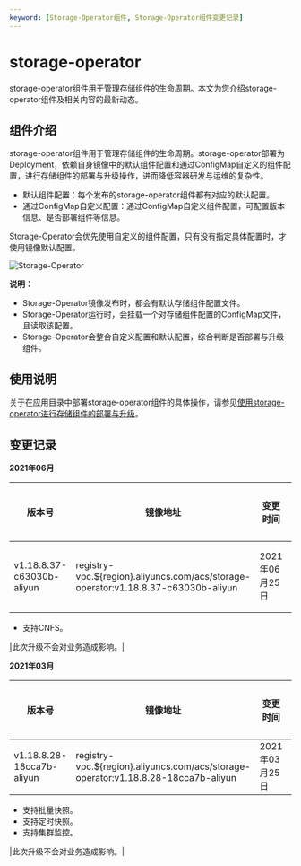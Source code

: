 ```yaml
---
keyword: [Storage-Operator组件, Storage-Operator组件变更记录]
---
```


# storage-operator

storage-operator组件用于管理存储组件的生命周期。本文为您介绍storage-operator组件及相关内容的最新动态。

## 组件介绍

storage-operator组件用于管理存储组件的生命周期。storage-operator部署为Deployment，依赖自身镜像中的默认组件配置和通过ConfigMap自定义的组件配置，进行存储组件的部署与升级操作，进而降低容器研发与运维的复杂性。

-   默认组件配置：每个发布的storage-operator组件都有对应的默认配置。
-   通过ConfigMap自定义配置：通过ConfigMap自定义组件配置，可配置版本信息、是否部署组件等信息。

Storage-Operator会优先使用自定义的组件配置，只有没有指定具体配置时，才使用镜像默认配置。

![Storage-Operator](https://static-aliyun-doc.oss-accelerate.aliyuncs.com/assets/img/zh-CN/9986656161/p253634.png)

**说明：**

-   Storage-Operator镜像发布时，都会有默认存储组件配置文件。
-   Storage-Operator运行时，会挂载一个对存储组件配置的ConfigMap文件，且读取该配置。
-   Storage-Operator会整合自定义配置和默认配置，综合判断是否部署与升级组件。

## 使用说明

关于在应用目录中部署storage-operator组件的具体操作，请参见[使用storage-operator进行存储组件的部署与升级](/intl.zh-CN/Kubernetes集群用户指南/存储-CSI/容器存储运维/使用storage-operator进行存储组件的部署与升级.md)。

## 变更记录

**2021年06月**

|版本号|镜像地址|变更时间|变更内容|变更影响|
|---|----|----|----|----|
|v1.18.8.37-c63030b-aliyun|registry-vpc.$\{region\}.aliyuncs.com/acs/storage-operator:v1.18.8.37-c63030b-aliyun|2021年06月25日|-   支持自动扩容能力。
-   支持CNFS。

|此次升级不会对业务造成影响。|

**2021年03月**

|版本号|镜像地址|变更时间|变更内容|变更影响|
|---|----|----|----|----|
|v1.18.8.28-18cca7b-aliyun|registry-vpc.$\{region\}.aliyuncs.com/acs/storage-operator:v1.18.8.28-18cca7b-aliyun|2021年03月25日|新功能：

-   支持批量快照。
-   支持定时快照。
-   支持集群监控。

|此次升级不会对业务造成影响。|


